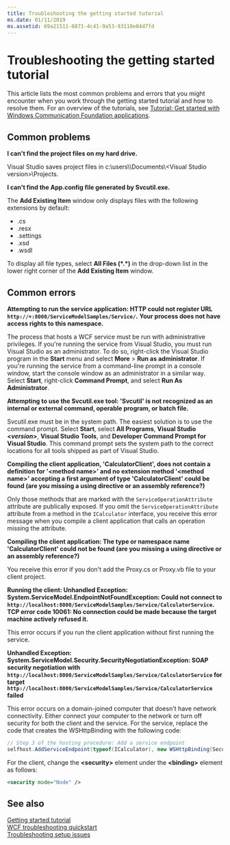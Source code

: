 ```yaml
---
title: Troubleshooting the getting started tutorial
ms.date: 01/11/2019
ms.assetid: 69a21511-0871-4c41-9a53-93110e84d7fd
---
```

# Troubleshooting the getting started tutorial

This article lists the most common problems and errors that you might encounter when you work through the getting started tutorial and how to resolve them. For an overview of the tutorials, see [Tutorial: Get started with Windows Communication Foundation applications](getting-started-tutorial.md).
  
## Common problems

**I can't find the project files on my hard drive.**

 Visual Studio saves project files in c:\users\\<user name>\Documents\\<Visual Studio version\>\Projects.  

**I can't find the App.config file generated by Svcutil.exe.**

 The **Add Existing Item** window only displays files with the following extensions by default: 
- .cs 
- .resx 
- .settings
- .xsd 
- .wsdl 

To display all file types, select **All Files (\*.\*)** in the drop-down list in the lower right corner of the **Add Existing Item** window.  
  
## Common errors

**Attempting to run the service application: HTTP could not register URL `http://+:8000/ServiceModelSamples/Service/`.** **Your process does not have access rights to this namespace.** 

 The process that hosts a WCF service must be run with administrative privileges. If you're running the service from Visual Studio, you must run Visual Studio as an administrator. To do so, right-click the Visual Studio program in the **Start** menu and select **More** > **Run as administrator**. If you're running the service from a command-line prompt in a console window, start the console window as an administrator in a similar way. Select **Start**, right-click **Command Prompt**, and select **Run As Administrator**.  
  
**Attempting to use the Svcutil.exe tool: 'Svcutil' is not recognized as an internal or external command, operable program, or batch file.**

 Svcutil.exe must be in the system path. The easiest solution is to use the command prompt. Select **Start**, select **All Programs**, **Visual Studio \<*version*>**, **Visual Studio Tools**, and **Developer Command Prompt for Visual Studio**. This command prompt sets the system path to the correct locations for all tools shipped as part of Visual Studio.  

**Compiling the client application, 'CalculatorClient', does not contain a definition for '\<method name>' and no extension method '\<method name>' accepting a first argument of type 'CalculatorClient' could be found (are you missing a using directive or an assembly reference?)**  

Only those methods that are marked with the `ServiceOperationAttribute` attribute are publically exposed. If you omit the `ServiceOperationAttribute` attribute from a method in the `ICalculator` interface, you receive this error message when you compile a client application that calls an operation missing the attribute.  

**Compiling the client application: The type or namespace name 'CalculatorClient' could not be found (are you missing a using directive or an assembly reference?)**

 You receive this error if you don't add the Proxy.cs or Proxy.vb file to your client project.  

**Running the client: Unhandled Exception: System.ServiceModel.EndpointNotFoundException: Could not connect to `http://localhost:8000/ServiceModelSamples/Service/CalculatorService`. TCP error code 10061: No connection could be made because the target machine actively refused it.**

This error occurs if you run the client application without first running the service.  
  
**Unhandled Exception: System.ServiceModel.Security.SecurityNegotiationException: SOAP security negotiation with `http://localhost:8000/ServiceModelSamples/Service/CalculatorService` for target `http://localhost:8000/ServiceModelSamples/Service/CalculatorService` failed**  

This error occurs on a domain-joined computer that doesn't have network connectivity. Either connect your computer to the network or turn off security for both the client and the service. For the service, replace the code that creates the WSHttpBinding with the following code:  
  
```csharp
// Step 3 of the hosting procedure: Add a service endpoint  
selfhost.AddServiceEndpoint(typeof(ICalculator), new WSHttpBinding(SecurityMode.None), "CalculatorService");  
```

For the client, change the **\<security>** element under the **\<binding>** element as follows:  
  
```xml
<security mode="Node" />  
```  

## See also  
 [Getting started tutorial](getting-started-tutorial.md)  
 [WCF troubleshooting quickstart](wcf-troubleshooting-quickstart.md)  
 [Troubleshooting setup issues](troubleshooting-setup-issues.md)
